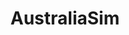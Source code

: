 ---
title: AustraliaSim
crosslinks:
- AustraliaSimPress
- AustraliaSimUpper
- AustraliaSimSenate
- modelparliament
- AustralianPolitics
- AustraliaSimLower
- circlejerkaustralia
- AustraliaSimHouse
---